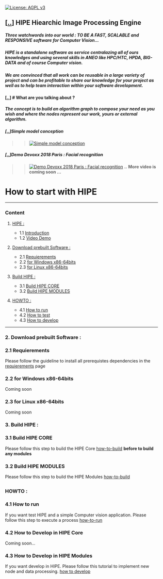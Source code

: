 [1]: #-hipe-hiearchic-image-processing-engine
[11]: #-hipe-hiearchic-image-processing-engine
[12]: #simple-model-conception
[2]: #2-download-prebuilt-software-
[21]: #21-requierements
[22]: #22-for-windows-x86-64bits
[23]: #23-for-linux-x86-64bits
[3]: #3-build-hipe-
[31]: #31-build-hipe-core
[32]: #32-build-hipe-modules
[4]: #howto-
[41]: #41-how-to-run
[42]: #42-how-to-develop-in-hipe-core
[43]: #43-how-to-develop-in-hipe-modules

[![License: AGPL v3](https://img.shields.io/badge/License-AGPL%20v3-blue.svg)](https://www.gnu.org/licenses/agpl-3.0)
## [[..][1]] HIPE Hiearchic Image Processing Engine
##### Three watchwords into our world : TO BE A **FAST**, **SCALABLE** and **RESPONSIVE** software for **Computer Vision**...
####
##### HIPE is a standalone software as service centralazing all of ours knowledges and using several skills in ANEO like HPC/HTC, HPDA, BIG-DATA and of course Computer vision.
####
##### We are convinced that all work can be reusable in a large variety of project and can be profitable to share our knowledge for your project as well as to help team interaction within your software development.
#### 
#### 
#### [[..][1]] # **What are you talking about ?**
##### The concept is to build an algorithm graph to compose your need as you wish and where the nodes represent our work, yours or external algorithm.
#### 
#### 
##### [[..][1]]__**Simple model conception**__
#### 
>> [![Simple model conception](http://img.youtube.com/vi/NgPpJBbO3K0/0.jpg)](http://www.youtube.com/watch?v=NgPpJBbO3K0)


##### [[..][1]]__**Demo Devoxx 2018 Paris : Facial recognition**__
####
>> [![Demo Devoxx 2018 Paris : Facial recognition](http://img.youtube.com/vi/zphhtP0VNTU/0.jpg)](http://www.youtube.com/watch?v=zphhtP0VNTU)
**..**
**More video is coming soon ...**

How to start with HIPE
==================
___________________________
### Content
1. [HIPE :][1]
    * 1.1 [Introduction][11]
    * 1.2 [Video Demo][12]

2. [Download prebuilt Software :][2]
    * 2.1 [Requierements][21]
    * 2.2 [for Windows x86-64bits][22]
    * 2.3 [for Linux x86-64bits][23]

3. [Build HIPE :][3]
    * 3.1 [Build HIPE CORE][31]
    * 3.2 [Build HIPE MODULES][32]

4. [HOWTO : ][4]
    * 4.1 [How to run][41]
    * 4.2 [How to test][42]
    * 4.3 [How to develop][43]

_______________________

### 2. Download prebuilt Software :
### 2.1 Requierements
Please follow the guideline to install all prerequistes dependencies in the [requierements](wiki/Requierements.md) page
### 2.2 for Windows x86-64bits
Coming soon
### 2.3 for Linux x86-64bits
Coming soon

### 3. Build HIPE :
### 3.1 Build HIPE CORE
Please follow this step to build the HIPE Core [how-to-build](wiki/Howto-Build/HowTo-build.md) **before to build any modules**
### 3.2 Build HIPE MODULES
Please follow this step to build the HIPE Modules [how-to-build](wiki/Howto-Build/HowTo-build.md)
##
### HOWTO :
### 4.1 How to run
If you want test HIPE and a simple Computer vision application. Please follow this step to execute a process [how-to-run](wiki/Howto-Run/HowTo-Use.md)

### 4.2 How to Develop in HIPE Core
Coming soon...

### 4.3 How to Develop in HIPE Modules
If you want develop in HIPE. Please follow this tutorial to implement new node and data processing. [how to develop](wiki/Howto-Develop/HowTo-Develop.md)